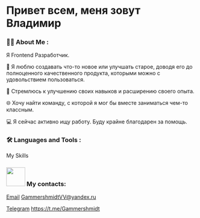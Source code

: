 # Привет всем, меня зовут Владимир

### 👩‍💻 About Me :

Я Frontend Разработчик.

🥰 Я люблю создавать что-то новое или улучшать старое, доводя его до полноценного качественного продукта, которыми можно с удовольствием пользоваться.

🏃 Стремлюсь к улучшению своих навыков и расширению своего опыта.

🌐 Хочу найти команду, с которой я мог бы вместе заниматься чем-то классным.

💻 Я сейчас активно ищу работу. Буду крайне благодарен за помощь.

### 🛠️ Languages and Tools :

My Skills

### <img src="https://icon-library.com/images/icon-for-contact/icon-for-contact-2.jpg" width="50" height="50"> My contacts:

[Email](GammershmidtVV@yandex.ru)
<GammershmidtVV@yandex.ru>

[Telegram](https://t.me/Gammershmidt)
<https://t.me/Gammershmidt>
